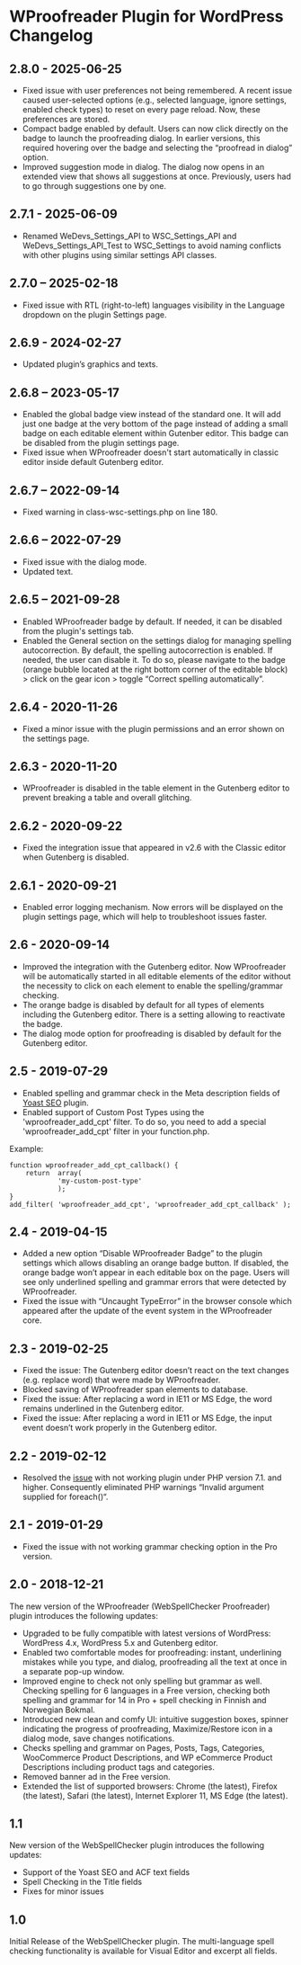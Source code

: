 # WProofreader Plugin for WordPress Changelog

## 2.8.0 - 2025-06-25

* Fixed issue with user preferences not being remembered. A recent issue caused user-selected options (e.g., selected language, ignore settings, enabled check types) to reset on every page reload. Now, these preferences are stored.
* Compact badge enabled by default. Users can now click directly on the badge to launch the proofreading dialog. In earlier versions, this required hovering over the badge and selecting the “proofread in dialog” option.
* Improved suggestion mode in dialog. The dialog now opens in an extended view that shows all suggestions at once. Previously, users had to go through suggestions one by one.

## 2.7.1 - 2025-06-09
* Renamed WeDevs_Settings_API to WSC_Settings_API and WeDevs_Settings_API_Test to WSC_Settings to avoid naming conflicts with other plugins using similar settings API classes.

## 2.7.0 – 2025-02-18 
* Fixed issue with RTL (right-to-left) languages visibility in the Language dropdown on the plugin Settings page.
## 2.6.9 - 2024-02-27
* Updated plugin’s graphics and texts.

## 2.6.8 – 2023-05-17
* Enabled the global badge view instead of the standard one. It will add just one badge at the very bottom of the page instead of adding a small badge on each editable element within Gutenber editor. This badge can be disabled from the plugin settings page.
* Fixed issue when WProofreader doesn't start automatically in classic editor inside default Gutenberg editor.

## 2.6.7 – 2022-09-14
* Fixed warning in class-wsc-settings.php on line 180.

## 2.6.6 – 2022-07-29
* Fixed issue with the dialog mode.
* Updated text.

## 2.6.5 – 2021-09-28
* Enabled WProofreader badge by default. If needed, it can be disabled from the plugin's settings tab.
* Enabled the General section on the settings dialog for managing spelling autocorrection. By default, the spelling autocorrection is enabled. If needed, the user can disable it. To do so, please navigate to the badge (orange bubble located at the right bottom corner of the editable block) > click on the gear icon > toggle “Correct spelling automatically”.

## 2.6.4 - 2020-11-26
* Fixed a minor issue with the plugin permissions and an error shown on the settings page.

## 2.6.3 - 2020-11-20
* WProofreader is disabled in the table element in the Gutenberg editor to prevent breaking a table and overall glitching.

## 2.6.2 - 2020-09-22
* Fixed the integration issue that appeared in v2.6 with the Classic editor when Gutenberg is disabled.

## 2.6.1 - 2020-09-21
* Enabled error logging mechanism. Now errors will be displayed on the plugin settings page, which will help to troubleshoot issues faster.

## 2.6 - 2020-09-14
* Improved the integration with the Gutenberg editor. Now WProofreader will be automatically started in all editable elements of the editor without the necessity to click on each element to enable the spelling/grammar checking.
* The orange badge is disabled by default for all types of elements including the Gutenberg editor. There is a setting allowing to reactivate the badge.
* The dialog mode option for proofreading is disabled by default for the Gutenberg editor.


## 2.5 - 2019-07-29

* Enabled spelling and grammar check in the Meta description fields of [Yoast SEO](https://wordpress.org/plugins/wordpress-seo/) plugin.
* Enabled support of Custom Post Types using the 'wproofreader_add_cpt' filter. To do so, you need to add a special 'wproofreader_add_cpt' filter in your function.php. 

Example:

```
function wproofreader_add_cpt_callback() {
    return  array(
            'my-custom-post-type'
            );
}
add_filter( 'wproofreader_add_cpt', 'wproofreader_add_cpt_callback' );
```


## 2.4 - 2019-04-15

* Added a new option “Disable WProofreader Badge” to the plugin settings which allows disabling an orange badge button. If disabled, the orange badge won’t appear in each editable box on the page. Users will see only underlined spelling and grammar errors that were detected by WProofreader. 
* Fixed the issue with “Uncaught TypeError” in the browser console which appeared after the update of the event system in the WProofreader core.

## 2.3 - 2019-02-25

* Fixed the issue: The Gutenberg editor doesn’t react on the text changes (e.g. replace word) that were made by WProofreader.
* Blocked saving of WProofreader span elements to database.
* Fixed the issue: After replacing a word in IE11 or MS Edge, the word remains underlined in the Gutenberg editor.
* Fixed the issue: After replacing a word in IE11 or MS Edge, the input event doesn’t work properly in the Gutenberg editor.

## 2.2 - 2019-02-12

* Resolved the [issue](https://wordpress.org/support/topic/description-says-spanish-is-supported-but-no-spanish/) with not working plugin under PHP version 7.1. and higher. Consequently eliminated PHP warnings “Invalid argument supplied for foreach()“. 

## 2.1 - 2019-01-29

* Fixed the issue with not working grammar checking option in the Pro version.

## 2.0 - 2018-12-21

The new version of the WProofreader (WebSpellChecker Proofreader) plugin introduces the following updates:

* Upgraded to be fully compatible with latest versions of WordPress: WordPress 4.x, WordPress 5.x and  Gutenberg editor.
* Enabled two comfortable modes for proofreading: instant, underlining mistakes while you type, and dialog, proofreading all the text at once in a separate pop-up window.
* Improved engine to check not only spelling but grammar as well. Checking spelling for 6 languages in a Free version, checking both spelling and grammar for 14 in Pro + spell checking in Finnish and Norwegian Bokmal.
* Introduced new clean and comfy UI: intuitive suggestion boxes, spinner indicating the progress of proofreading, Maximize/Restore icon in a dialog mode, save changes notifications.
* Checks spelling and grammar on Pages, Posts, Tags, Categories, WooCommerce Product Descriptions, and WP eCommerce Product Descriptions including product tags and categories.
* Removed banner ad in the Free version.
* Extended the list of supported browsers: Chrome (the latest), Firefox (the latest), Safari (the latest), Internet Explorer 11, MS Edge (the latest).

## 1.1

New version of the WebSpellChecker plugin introduces the following updates:

* Support of the Yoast SEO and ACF text fields
* Spell Checking in the Title fields
* Fixes for minor issues

## 1.0

Initial Release of the WebSpellChecker plugin. The multi-language spell checking functionality is available for Visual Editor and excerpt all fields.


